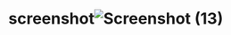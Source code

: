 # screenshot![Screenshot (13)](https://user-images.githubusercontent.com/78166507/205454228-15e572c3-d2f5-481b-ac05-701f03cdf956.png)
<!------------           .................           ------------->
